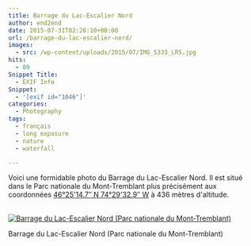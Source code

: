 ```yaml
---
title: Barrage du Lac-Escalier Nord
author: end2end
date: 2015-07-31T02:28:10+00:00
url: /barrage-du-lac-escalier-nord/
images:
  - src: /wp-content/uploads/2015/07/IMG_5333_LR5.jpg
hits:
  - 89
Snippet Title:
  - EXIF Info
Snippet:
  - '[exif id="1046"]'
categories:
  - Photography
tags:
  - français
  - long exposure
  - nature
  - waterfall

---
```

Voici une formidable photo du Barrage du Lac-Escalier Nord. Il est situé dans le Parc nationale du Mont-Tremblant plus précisément aux coordonnées [46°25'14.7&#8243; N 74°29'32.9&#8243; W](https://www.google.ca/maps/place/46%C2%B025%2714.7%22N+74%C2%B029%2732.9%22W/@46.42075,-74.4924722,15.28z/data=!4m2!3m1!1s0x0:0x0) à 436 mètres d'altitude.<!--more-->

[  
![Barrage du Lac-Escalier Nord (Parc nationale du Mont-Tremblant)](http://www.end2endzone.com/wp-content/uploads/2015/07/IMG_5362_e2ez-672x448.jpg)  
](https://www.flickr.com/photos/154618444@N05/37571831322/in/album-72157687682125444/) 

Barrage du Lac-Escalier Nord (Parc nationale du Mont-Tremblant)
